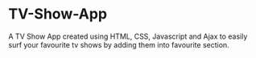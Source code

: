 # TV-Show-App
A TV Show App created using HTML, CSS, Javascript and Ajax to easily surf your favourite tv shows by adding them into favourite section.
